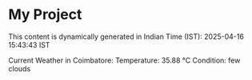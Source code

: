 # My Project

This content is dynamically generated in Indian Time (IST): 2025-04-16 15:43:43 IST


Current Weather in Coimbatore:
Temperature: 35.88 °C
Condition: few clouds

